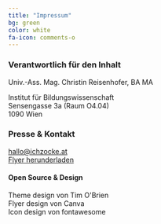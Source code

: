 ```yaml
---
title: "Impressum"
bg: green
color: white
fa-icon: comments-o
---
```


### Verantwortlich für den Inhalt

Univ.-Ass. Mag. Christin Reisenhofer, BA MA

Institut für Bildungswissenschaft  
Sensengasse 3a (Raum O4.04)  
1090 Wien  

### Presse & Kontakt

[hallo@ichzocke.at](mailto:hallo@ichzocke.at?subject=[Anfrage])  
[Flyer herunderladen](./download/FlyerIchZocke.pdf)

#### Open Source & Design

Theme design von Tim O'Brien  
Flyer design von Canva  
Icon design von fontawesome  